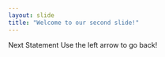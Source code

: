 ```yaml
---
layout: slide
title: "Welcome to our second slide!"
---
```

Next Statement
Use the left arrow to go back!
